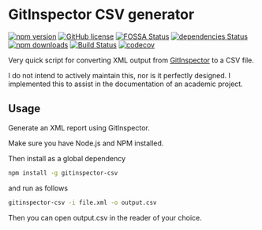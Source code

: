 # GitInspector CSV generator

[![npm version](https://img.shields.io/npm/v/gitinspector-csv.svg)](https://www.npmjs.com/package/gitinspector-csv)
[![GitHub license](https://img.shields.io/badge/license-MIT-blue.svg)](https://raw.githubusercontent.com/ReidWeb/GitInspector-CSV/master/LICENSE)
[![FOSSA Status](https://app.fossa.io/api/projects/git%2Bhttps%3A%2F%2Fgithub.com%2FReidWeb%2FGitInspector-CSV.svg?type=shield)](https://app.fossa.io/projects/git%2Bhttps%3A%2F%2Fgithub.com%2FReidWeb%2FGitInspector-CSV?ref=badge_shield)
[![dependencies Status](https://david-dm.org/reidweb/GitInspector-CSV/status.svg)](https://david-dm.org/reidweb/GitInspector-CSV)
[![npm downloads](https://img.shields.io/npm/dm/gitinspector-csv.svg)](https://www.npmjs.com/package/gitinspector-csv)
[![Build Status](https://travis-ci.org/ReidWeb/GitInspector-CSV.svg?branch=master)](https://travis-ci.org/ReidWeb/GitInspector-CSV)
[![codecov](https://codecov.io/gh/ReidWeb/GitInspector-CSV/branch/master/graph/badge.svg)](https://codecov.io/gh/ReidWeb/GitInspector-CSV)

Very quick script for converting XML output from [GitInspector](https://github.com/ejwa/gitinspector) to a CSV file.

I do not intend to actively maintain this, nor is it perfectly designed. I implemented this to assist in the
documentation of an academic project.

## Usage

Generate an XML report using GitInspector.

Make sure you have Node.js and NPM installed.

Then install as a global dependency
```bash
npm install -g gitinspector-csv
```

and run as follows

```bash
gitinspector-csv -i file.xml -o output.csv
```

Then you can open output.csv in the reader of your choice.
